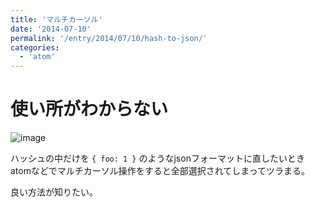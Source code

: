 ```yaml
---
title: 'マルチカーソル'
date: '2014-07-10'
permalink: '/entry/2014/07/10/hash-to-json/'
categories:
  - 'atom'
---
```


# 使い所がわからない

![image](http://i.gyazo.com/6f717eaff8e129c8669029f0a13a03e6.gif)

ハッシュの中だけを `{ foo: 1 }` のようなjsonフォーマットに直したいとき
atomなどでマルチカーソル操作をすると全部選択されてしまってツラまる。

良い方法が知りたい。
